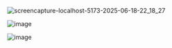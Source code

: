 ![screencapture-localhost-5173-2025-06-18-22_18_27](https://github.com/user-attachments/assets/0ae5ca38-12b7-4cc5-be27-69663a8f3dba)

![image](https://github.com/user-attachments/assets/6bf7de5a-035a-4fb1-9f0d-44744f4fb391)

![image](https://github.com/user-attachments/assets/191340b1-a465-46d0-82a5-9f55297b3754)

